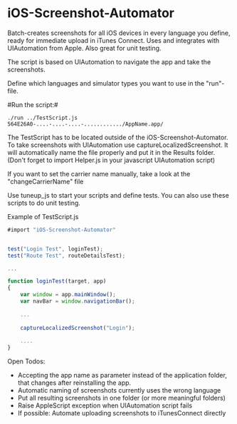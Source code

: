iOS-Screenshot-Automator
========================

Batch-creates screenshots for all iOS devices in every language you define, ready for immediate upload in iTunes Connect. Uses and integrates with UIAutomation from Apple. Also great for unit testing.

The script is based on UIAutomation to navigate the app and take the screenshots.

Define which languages and simulator types you want to use in the "run"-file. 

#Run the script:#
```shell
./run ../TestScript.js 564E26A0-....-....-....-............/AppName.app/
```
The TestScript has to be located outside of the iOS-Screenshot-Automator. To take screenshots with UIAutomation use captureLocalizedScreenshot. It will automatically name the file properly and put it in the Results folder. (Don't forget to import Helper.js in your javascript UIAutomation script)

If you want to set the carrier name manually, take a look at the "changeCarrierName" file

Use tuneup_js to start your scripts and define tests. You can also use these scripts to do unit testing.


Example of TestScript.js
```javascript
#import "iOS-Screenshot-Automator"


test("Login Test", loginTest);
test("Route Test", routeDetailsTest);

...

function loginTest(target, app)
{
	var window = app.mainWindow();
	var navBar = window.navigationBar();
	
	...
	
	captureLocalizedScreenshot("Login");
	
	....
}
```

Open Todos:
* Accepting the app name as parameter instead of the application folder, that changes after reinstalling the app.
* Automatic naming of screenshots currently uses the wrong language
* Put all resulting screenshots in one folder (or more meaningful folders)
* Raise AppleScript exception when UIAutomation script fails
* If possible: Automate uploading screenshots to iTunesConnect directly